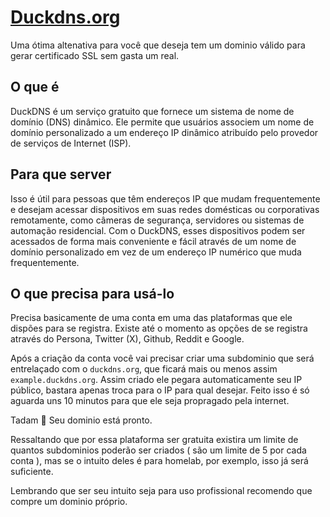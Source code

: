 # [Duckdns.org](https://www.duckdns.org)

Uma ótima altenativa para você que deseja tem um dominio válido para gerar certificado SSL sem gasta um real.


## O que é

DuckDNS é um serviço gratuito que fornece um sistema de nome de domínio (DNS) dinâmico. Ele permite que usuários associem um nome de domínio personalizado a um endereço IP dinâmico atribuído pelo provedor de serviços de Internet (ISP).

## Para que server

 Isso é útil para pessoas que têm endereços IP que mudam frequentemente e desejam acessar dispositivos em suas redes domésticas ou corporativas remotamente, como câmeras de segurança, servidores ou sistemas de automação residencial. Com o DuckDNS, esses dispositivos podem ser acessados de forma mais conveniente e fácil através de um nome de domínio personalizado em vez de um endereço IP numérico que muda frequentemente.

## O que precisa para usá-lo

Precisa basicamente de uma conta em uma das plataformas que ele dispões para se registra. Existe até o momento as opções de se registra através do Persona, Twitter (X), Github, Reddit e Google.

Após a criação da conta você vai precisar criar uma subdominio que será entrelaçado com o `duckdns.org`, que ficará mais ou menos assim `example.duckdns.org`. Assim criado ele pegara automaticamente seu IP público, bastara apenas troca para o IP para qual desejar. Feito isso é só aguarda uns 10 minutos para que ele seja propragado pela internet.

Tadam 🎉 Seu dominio está pronto.

Ressaltando que por essa plataforma ser gratuita existira um limite de quantos subdominios poderão ser criados ( são um limite de 5 por cada conta ), mas se o intuito deles é para homelab, por exemplo, isso já será suficiente.

Lembrando que ser seu intuito seja para uso profissional recomendo que compre um dominio próprio.